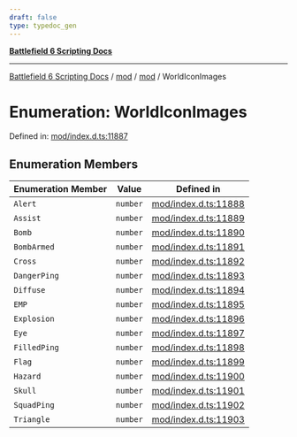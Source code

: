 ```yaml
---
draft: false
type: typedoc_gen
---
```


[**Battlefield 6 Scripting Docs**](../../../_index.md)

***

[Battlefield 6 Scripting Docs](../../../_index.md) / [mod](../../_index.md) / [mod](../_index.md) / WorldIconImages

# Enumeration: WorldIconImages

Defined in: [mod/index.d.ts:11887](https://github.com/battlefield-portal-community/portal-docs/blob/6d87e21c5922a3efb03c634dbe98e5fe6e797672/generators/santiago/mod/index.d.ts#L11887)

## Enumeration Members

| Enumeration Member | Value | Defined in |
| ------ | ------ | ------ |
| <a id="alert"></a> `Alert` | `number` | [mod/index.d.ts:11888](https://github.com/battlefield-portal-community/portal-docs/blob/6d87e21c5922a3efb03c634dbe98e5fe6e797672/generators/santiago/mod/index.d.ts#L11888) |
| <a id="assist"></a> `Assist` | `number` | [mod/index.d.ts:11889](https://github.com/battlefield-portal-community/portal-docs/blob/6d87e21c5922a3efb03c634dbe98e5fe6e797672/generators/santiago/mod/index.d.ts#L11889) |
| <a id="bomb"></a> `Bomb` | `number` | [mod/index.d.ts:11890](https://github.com/battlefield-portal-community/portal-docs/blob/6d87e21c5922a3efb03c634dbe98e5fe6e797672/generators/santiago/mod/index.d.ts#L11890) |
| <a id="bombarmed"></a> `BombArmed` | `number` | [mod/index.d.ts:11891](https://github.com/battlefield-portal-community/portal-docs/blob/6d87e21c5922a3efb03c634dbe98e5fe6e797672/generators/santiago/mod/index.d.ts#L11891) |
| <a id="cross"></a> `Cross` | `number` | [mod/index.d.ts:11892](https://github.com/battlefield-portal-community/portal-docs/blob/6d87e21c5922a3efb03c634dbe98e5fe6e797672/generators/santiago/mod/index.d.ts#L11892) |
| <a id="dangerping"></a> `DangerPing` | `number` | [mod/index.d.ts:11893](https://github.com/battlefield-portal-community/portal-docs/blob/6d87e21c5922a3efb03c634dbe98e5fe6e797672/generators/santiago/mod/index.d.ts#L11893) |
| <a id="diffuse"></a> `Diffuse` | `number` | [mod/index.d.ts:11894](https://github.com/battlefield-portal-community/portal-docs/blob/6d87e21c5922a3efb03c634dbe98e5fe6e797672/generators/santiago/mod/index.d.ts#L11894) |
| <a id="emp"></a> `EMP` | `number` | [mod/index.d.ts:11895](https://github.com/battlefield-portal-community/portal-docs/blob/6d87e21c5922a3efb03c634dbe98e5fe6e797672/generators/santiago/mod/index.d.ts#L11895) |
| <a id="explosion"></a> `Explosion` | `number` | [mod/index.d.ts:11896](https://github.com/battlefield-portal-community/portal-docs/blob/6d87e21c5922a3efb03c634dbe98e5fe6e797672/generators/santiago/mod/index.d.ts#L11896) |
| <a id="eye"></a> `Eye` | `number` | [mod/index.d.ts:11897](https://github.com/battlefield-portal-community/portal-docs/blob/6d87e21c5922a3efb03c634dbe98e5fe6e797672/generators/santiago/mod/index.d.ts#L11897) |
| <a id="filledping"></a> `FilledPing` | `number` | [mod/index.d.ts:11898](https://github.com/battlefield-portal-community/portal-docs/blob/6d87e21c5922a3efb03c634dbe98e5fe6e797672/generators/santiago/mod/index.d.ts#L11898) |
| <a id="flag"></a> `Flag` | `number` | [mod/index.d.ts:11899](https://github.com/battlefield-portal-community/portal-docs/blob/6d87e21c5922a3efb03c634dbe98e5fe6e797672/generators/santiago/mod/index.d.ts#L11899) |
| <a id="hazard"></a> `Hazard` | `number` | [mod/index.d.ts:11900](https://github.com/battlefield-portal-community/portal-docs/blob/6d87e21c5922a3efb03c634dbe98e5fe6e797672/generators/santiago/mod/index.d.ts#L11900) |
| <a id="skull"></a> `Skull` | `number` | [mod/index.d.ts:11901](https://github.com/battlefield-portal-community/portal-docs/blob/6d87e21c5922a3efb03c634dbe98e5fe6e797672/generators/santiago/mod/index.d.ts#L11901) |
| <a id="squadping"></a> `SquadPing` | `number` | [mod/index.d.ts:11902](https://github.com/battlefield-portal-community/portal-docs/blob/6d87e21c5922a3efb03c634dbe98e5fe6e797672/generators/santiago/mod/index.d.ts#L11902) |
| <a id="triangle"></a> `Triangle` | `number` | [mod/index.d.ts:11903](https://github.com/battlefield-portal-community/portal-docs/blob/6d87e21c5922a3efb03c634dbe98e5fe6e797672/generators/santiago/mod/index.d.ts#L11903) |
